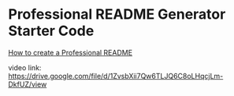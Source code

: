 # Professional README Generator Starter Code

[How to create a Professional README](https://coding-boot-camp.github.io/full-stack/github/professional-readme-guide)


video link: https://drive.google.com/file/d/1ZvsbXii7Qw6TLJQ6C8oLHqcjLm-DkfUZ/view